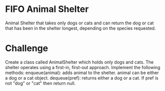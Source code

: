 # FIFO Animal Shelter

Animal Shelter that takes only dogs or cats and can return the dog or cat that has been in the shelter longest, depending on the species requested.

# Challenge

Create a class called AnimalShelter which holds only dogs and cats. The shelter operates using a first-in, first-out approach.
Implement the following methods:
enqueue(animal): adds animal to the shelter. animal can be either a dog or a cat object.
dequeue(pref): returns either a dog or a cat. If pref is not "dog" or "cat" then return null.

